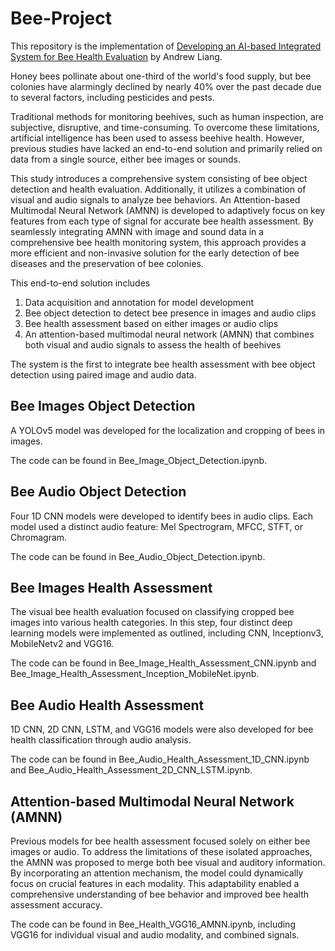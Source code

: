# Bee-Project

This repository is the implementation of [Developing an AI-based Integrated System for Bee Health Evaluation](https://arxiv.org/abs/2401.09988) by Andrew Liang.


Honey bees pollinate about one-third of the world's food supply, but bee colonies have alarmingly declined by nearly 40% over the past decade due to several factors, including pesticides and pests. 

Traditional methods for monitoring beehives, such as human inspection, are subjective, disruptive, and time-consuming. To overcome these limitations, artificial intelligence has been used to assess beehive health. However, previous studies have lacked an end-to-end solution and primarily relied on data from a single source, either bee images or sounds. 

This study introduces a comprehensive system consisting of bee object detection and health evaluation. Additionally, it utilizes a combination of visual and audio signals to analyze bee behaviors. An Attention-based Multimodal Neural Network (AMNN) is developed to adaptively focus on key features from each type of signal for accurate bee health assessment. By seamlessly integrating AMNN with image and sound data in a comprehensive bee health monitoring system, this approach provides a more efficient and non-invasive solution for the early detection of bee diseases and the preservation of bee colonies.

This end-to-end solution includes 

1. Data acquisition and annotation for model development 
2. Bee object detection to detect bee presence in images and audio clips
3. Bee health assessment based on either images or audio clips
4. An attention-based multimodal neural network (AMNN) that combines both visual and audio signals to assess the health of beehives

The system is the first to integrate bee health assessment with bee object detection using paired image and audio data.

## Bee Images Object Detection

A YOLOv5 model was developed for the localization and cropping of bees in images.

The code can be found in Bee_Image_Object_Detection.ipynb.

## Bee Audio Object Detection

Four 1D CNN models were developed to identify bees in audio clips. Each model used a distinct audio feature: Mel Spectrogram, MFCC, STFT, or Chromagram. 

The code can be found in Bee_Audio_Object_Detection.ipynb.

## Bee Images Health Assessment

The visual bee health evaluation focused on classifying cropped bee images into various health categories. In this step, four distinct deep learning models were implemented as outlined, including CNN, Inceptionv3, MobileNetv2 and VGG16.

The code can be found in Bee_Image_Health_Assessment_CNN.ipynb and Bee_Image_Health_Assessment_Inception_MobileNet.ipynb.

## Bee Audio Health Assessment

1D CNN, 2D CNN, LSTM, and VGG16 models were also developed for bee health classification through audio analysis.

The code can be found in Bee_Audio_Health_Assessment_1D_CNN.ipynb and Bee_Audio_Health_Assessment_2D_CNN_LSTM.ipynb.

## Attention-based Multimodal Neural Network (AMNN)

Previous models for bee health assessment focused solely on either bee images or audio. To address the limitations of these isolated approaches, the AMNN was proposed to merge both bee visual and auditory information. By incorporating an attention mechanism, the model could dynamically focus on crucial features in each modality. This adaptability enabled a comprehensive understanding of bee behavior and improved bee health assessment accuracy.

The code can be found in Bee_Health_VGG16_AMNN.ipynb, including VGG16 for individual visual and audio modality, and combined signals.
